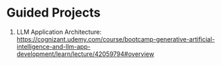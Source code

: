 # Guided Projects

1. LLM Application Architecture:
   https://cognizant.udemy.com/course/bootcamp-generative-artificial-intelligence-and-llm-app-development/learn/lecture/42059794#overview
